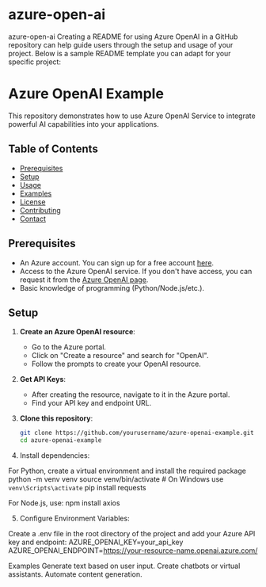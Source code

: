 # azure-open-ai
 azure-open-ai
Creating a README for using Azure OpenAI in a GitHub repository can help guide users through the setup and usage of your project. Below is a sample README template you can adapt for your specific project:

# Azure OpenAI Example
This repository demonstrates how to use Azure OpenAI Service to integrate powerful AI capabilities into your applications.

## Table of Contents

- [Prerequisites](#prerequisites)
- [Setup](#setup)
- [Usage](#usage)
- [Examples](#examples)
- [License](#license)
- [Contributing](#contributing)
- [Contact](#contact)

## Prerequisites

- An Azure account. You can sign up for a free account [here](https://azure.microsoft.com/free/).
- Access to the Azure OpenAI service. If you don't have access, you can request it from the [Azure OpenAI page](https://azure.microsoft.com/en-us/products/cognitive-services/openai-service/).
- Basic knowledge of programming (Python/Node.js/etc.).

## Setup

1. **Create an Azure OpenAI resource**:
   - Go to the Azure portal.
   - Click on "Create a resource" and search for "OpenAI".
   - Follow the prompts to create your OpenAI resource.

2. **Get API Keys**:
   - After creating the resource, navigate to it in the Azure portal.
   - Find your API key and endpoint URL.

3. **Clone this repository**:
   ```bash
   git clone https://github.com/yourusername/azure-openai-example.git
   cd azure-openai-example
   
4. Install dependencies:

For Python, create a virtual environment and install the required package
python -m venv venv
source venv/bin/activate  # On Windows use `venv\Scripts\activate`
pip install requests

For Node.js, use:
npm install axios

5. Configure Environment Variables:

Create a .env file in the root directory of the project and add your Azure API key and endpoint:
AZURE_OPENAI_KEY=your_api_key
AZURE_OPENAI_ENDPOINT=https://your-resource-name.openai.azure.com/

Examples
Generate text based on user input.
Create chatbots or virtual assistants.
Automate content generation.
